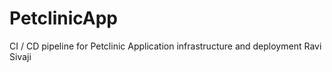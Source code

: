 # PetclinicApp
CI / CD pipeline for Petclinic Application infrastructure and deployment
Ravi Sivaji
